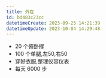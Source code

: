 ```yaml
---
title: 外在
id: bd483c23cc
datetimeCreate: 2023-09-25 14:21:39
datetimeUpdate: 2023-10-04 14:29:48
---
```

- 20 个俯卧撑
- 100 个单腿,左50,右50
- 穿好衣服,整理仪容仪表
- 每天 6000 步